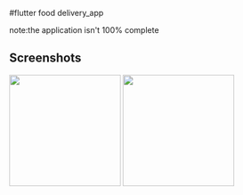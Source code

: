#flutter food delivery_app


note:the application isn't 100% complete

## Screenshots
<img src=https://user-images.githubusercontent.com/41122178/99048508-b5cf6980-25a6-11eb-8f82-c3994fb75eda.jpg  width="200"/> <img src=https://user-images.githubusercontent.com/41122178/99048483-aa7c3e00-25a6-11eb-9191-daf3ae9f29d1.jpg  width="200"/>
